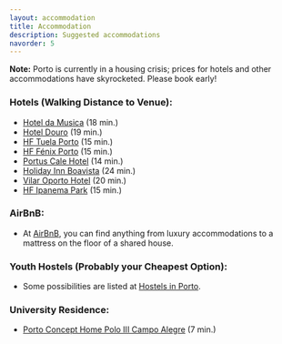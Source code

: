 ```yaml
---
layout: accommodation
title: Accommodation
description: Suggested accommodations
navorder: 5
---
```


**Note:** Porto is currently in a housing crisis; prices for hotels and other accommodations have skyrocketed. Please book early!

### Hotels (Walking Distance to Venue):

- [Hotel da Musica](https://www.hoteldamusica.com/en/) (18 min.)
- [Hotel Douro](https://www.hoteldouro.pt/en) (19 min.)
- [HF Tuela Porto](https://www.hfhotels.com/en/hotels-en/hf-tuela-porto-en/) (15 min.)
- [HF Fénix Porto](https://www.hfhotels.com/en/hotels-en/hf-fenix-porto-en/) (15 min.)
- [Portus Cale Hotel](https://www.portuscalehotel.com/en/) (14 min.) 
- [Holiday Inn Boavista](https://www.ihg.com/holidayinnexpress/hotels/gb/en/porto/opoto/hoteldetail) (24 min.)
- [Vilar Oporto Hotel](https://casa-de-vilar.portohotel.net/en/) (20 min.)
- [HF Ipanema Park](https://www.hfhotels.com/en/hotels-en/hf-ipanema-park-en/) (15 min.)

### AirBnB:

- At [AirBnB](https://www.airbnb.pt/porto-portugal/stays), you can find anything from luxury accommodations to a mattress on the floor of a shared house.

### Youth Hostels (Probably your Cheapest Option):

- Some possibilities are listed at [Hostels in Porto](https://www.hostelworld.com/hostels/europe/portugal/porto/).

### University Residence:

- [Porto Concept Home Polo III Campo Alegre](https://www.booking.com/hotel/pt/porto-concept-home-university-residence-amp-guesthouse-polo-iii-campo-alegre.pt-pt.html) (7 min.)

